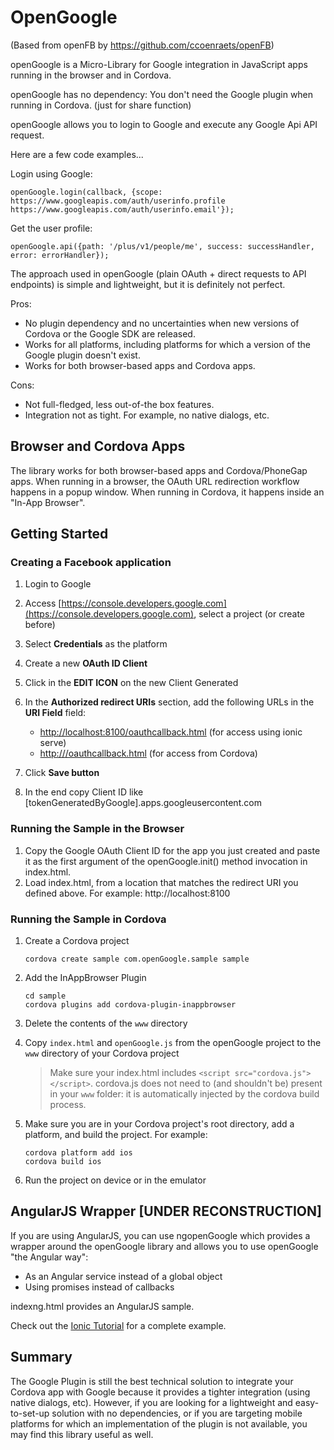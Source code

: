 # OpenGoogle 
(Based from openFB by https://github.com/ccoenraets/openFB)

openGoogle is a Micro-Library for Google integration in JavaScript apps running in the browser and in Cordova.

openGoogle has no dependency: You don't need the Google plugin when running in Cordova. (just for share function)

openGoogle allows you to login to Google and execute any Google Api API request.

Here are a few code examples...

Login using Google:

```
openGoogle.login(callback, {scope: https://www.googleapis.com/auth/userinfo.profile https://www.googleapis.com/auth/userinfo.email'});
```

Get the user profile:

```
openGoogle.api({path: '/plus/v1/people/me', success: successHandler, error: errorHandler});
```


The approach used in openGoogle (plain OAuth + direct requests to API endpoints) is simple and lightweight, but it is definitely not perfect.

Pros:
- No plugin dependency and no uncertainties when new versions of Cordova or the Google SDK are released.
- Works for all platforms, including platforms for which a version of the Google plugin doesn't exist. 
- Works for both browser-based apps and Cordova apps.

Cons:
- Not full-fledged, less out-of-the box features.
- Integration not as tight. For example, no native dialogs, etc.

## Browser and Cordova Apps
The library works for both browser-based apps and Cordova/PhoneGap apps. When running in a browser, the OAuth URL redirection workflow happens in a popup window. When running in Cordova, it happens inside an "In-App Browser".

## Getting Started

### Creating a Facebook application

1. Login to Google

1. Access [https://console.developers.google.com](https://console.developers.google.com), select a project (or create before)

1. Select **Credentials** as the platform

1. Create a new **OAuth ID Client** 

1. Click in the **EDIT ICON** on the new Client Generated

1. In the **Authorized redirect URIs** section, add the following URLs in the **URI Field** field:
    - [http://localhost:8100/oauthcallback.html](http://localhost:8100/oauthcallback.html) (for access using ionic serve)
    - [http://<yourdomain>/oauthcallback.html](http://<yourdomain>/oauthcallback.html) (for access from Cordova)

1. Click **Save button**  

1. In the end copy Client ID like [tokenGeneratedByGoogle].apps.googleusercontent.com 

### Running the Sample in the Browser

1. Copy the Google OAuth Client ID for the app you just created and paste it as the first argument of the openGoogle.init() method invocation in index.html.
1. Load index.html, from a location that matches the redirect URI you defined above. For example: http://localhost:8100

### Running the Sample in Cordova

1. Create a Cordova project

    ```
    cordova create sample com.openGoogle.sample sample
    ```

1. Add the InAppBrowser Plugin

    ```
    cd sample
    cordova plugins add cordova-plugin-inappbrowser
    ```

1. Delete the contents of the ```www``` directory 
1. Copy ```index.html``` and ```openGoogle.js``` from the openGoogle project to the ```www``` directory of your Cordova project

    > Make sure your index.html includes ```<script src="cordova.js"></script>```. cordova.js does not need to (and shouldn't be) present in your ```www``` folder: it is automatically injected by the cordova build process.

1. Make sure you are in your Cordova project's root directory, add a platform, and build the project. For example: 

    ```
    cordova platform add ios
    cordova build ios
    ```
    
1. Run the project on device or in the emulator    


## AngularJS Wrapper [UNDER RECONSTRUCTION]

If you are using AngularJS, you can use ngopenGoogle which provides a wrapper around the openGoogle library and allows you to use openGoogle "the Angular way":
- As an Angular service instead of a global object
- Using promises instead of callbacks
 
indexng.html provides an AngularJS sample. 

Check out the [Ionic Tutorial](https://ccoenraets.github.io/ionic-tutorial/) for a complete example.

## Summary

The Google Plugin is still the best technical solution to integrate your Cordova app with Google because it provides a tighter integration (using native dialogs, etc). However, if you are looking for a lightweight and easy-to-set-up solution with no dependencies, or if you are targeting mobile platforms for which an implementation of the plugin is not available, you may find this library useful as well.

